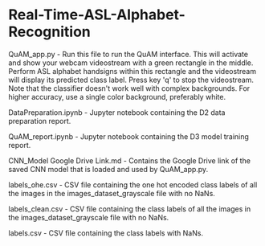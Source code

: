 # Real-Time-ASL-Alphabet-Recognition

QuAM_app.py - Run this file to run the QuAM interface. This will activate and
show your webcam videostream with a green rectangle in the middle. Perform ASL
alphabet handsigns within this rectangle and the videostream will display its
predicted class label. Press key 'q' to stop the videostream. Note that the 
classifier doesn't work well with complex backgrounds. For higher accuracy,
use a single color background, preferably white.

DataPreparation.ipynb - Jupyter notebook containing the D2 data preparation report.

QuAM_report.ipynb - Jupyter notebook containing the D3 model training report.

CNN_Model Google Drive Link.md  - Contains the Google Drive link of the saved CNN model 
that is loaded and used by QuAM_app.py.

labels_ohe.csv - CSV file containing the one hot encoded class labels of all the 
images in the images_dataset_grayscale file with no NaNs.

labels_clean.csv - CSV file containing the class labels of all the images in the 
images_dataset_grayscale file with no NaNs.

labels.csv - CSV file containing the class labels with NaNs.
